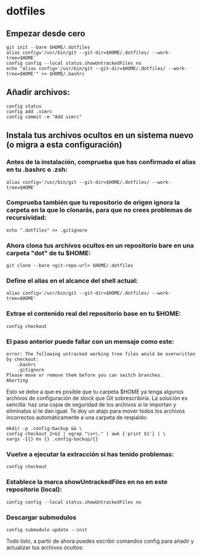 # dotfiles

## Empezar desde cero

```
git init --bare $HOME/.dotfiles
alias config='/usr/bin/git --git-dir=$HOME/.dotfiles/ --work-tree=$HOME'
config config --local status.showUntrackedFiles no
echo "alias config='/usr/bin/git --git-dir=$HOME/.dotfiles/ --work-tree=$HOME'" >> $HOME/.bashrc
```

## Añadir archivos:

```
config status
config add .vimrc
config commit -m "Add vimrc"
```

## Instala tus archivos ocultos en un sistema nuevo (o migra a esta configuración)

### Antes de la instalación, comprueba que has confirmado el alias en tu .bashrc o .zsh:

```
alias config='/usr/bin/git --git-dir=$HOME/.dotfiles/ --work-tree=$HOME'
```

### Comprueba también que tu repositorio de origen ignora la carpeta en la que lo clonarás, para que no crees problemas de recursividad:

```
echo ".dotfiles" >> .gitignore
```

### Ahora clona tus archivos ocultos en un repositorio bare en una carpeta "dot" de tu $HOME:

```
git clone --bare <git-repo-url> $HOME/.dotfiles
```

### Define el alias en el alcance del shell actual:

```
alias config='/usr/bin/git --git-dir=$HOME/.dotfiles/ --work-tree=$HOME'
```

### Extrae el contenido real del repositorio base en tu $HOME:

```
config checkout
```

### El paso anterior puede fallar con un mensaje como este:

```
error: The following untracked working tree files would be overwritten by checkout:
    .bashrc
    .gitignore
Please move or remove them before you can switch branches.
Aborting
```

Esto se debe a que es posible que tu carpeta $HOME ya tenga algunos archivos de configuración de stock que Git sobrescribiría. La solución es sencilla: haz una copia de seguridad de los archivos si te importan y elimínalos si te dan igual. Te doy un atajo para mover todos los archivos incorrectos automáticamente a una carpeta de respaldo:

```
mkdir -p .config-backup && \
config checkout 2>&1 | egrep "\s+\." | awk {'print $1'} | \
xargs -I{} mv {} .config-backup/{}
```

### Vuelve a ejecutar la extracción si has tenido problemas:

```
config checkout
```

### Establece la marca showUntrackedFiles en no en este repositorio (local):

```
config config --local status.showUntrackedFiles no
```

### Descargar submodulos

```
config submodule update --init
```

Todo listo, a partir de ahora puedes escribir comandos config para añadir y actualizar tus archivos ocultos:
